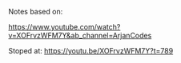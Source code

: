 
Notes based on:

https://www.youtube.com/watch?v=XOFrvzWFM7Y&ab_channel=ArjanCodes


Stoped at:
https://youtu.be/XOFrvzWFM7Y?t=789

